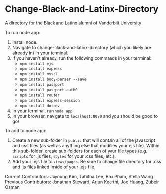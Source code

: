 # Change-Black-and-Latinx-Directory
A directory for the Black and Latinx alumni of Vanderbilt University

To run node app:
1. Install node.
2. Navigate to change-black-and-latinx-directory (which you likely are already in) in your terminal.
3. If you haven't already, run the following commands in your terminal:
   - `npm install ejs`
   - `npm install express`
   - `npm install mysql`
   - `npm install body-parser --save`
   - `npm install passport`
   - `npm install passport-auth0`
   - `npm install router`
   - `npm install express-session`
   - `npm install dotenv`
4. In your terminal, run `node app`
5. In your browser, navigate to `localhost:8080` and you should be good to go!

To add to node app:
1. Create a new sub-folder in `public` that will contain all of the javascript and css files (as well as anything else that modifies your ejs file). Within this sub-folder, create sub-folders for each of your file types (e.g. `scripts` for .js files, `styles` for your .css files, etc.).
2. Add your .ejs file to `views/pages`. Be sure to change file directory for .css and .js files linked inside of your .ejs file.

Current Contributors: Juyoung Kim, Tabitha Lee, Bao Pham, Stella Wang
Previous Contributors: Jonathan Steward, Arjun Keerthi, Joe Huang, Zubeir Osman
